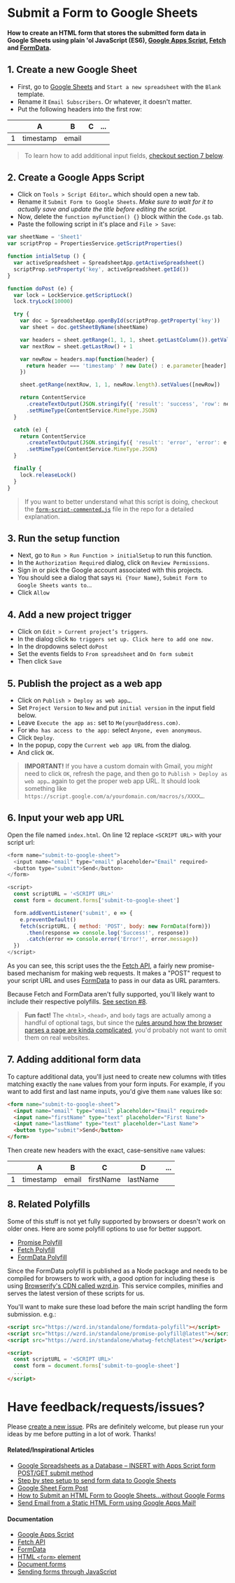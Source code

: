 # Submit a Form to Google Sheets 

#### How to create an HTML form that stores the submitted form data in Google Sheets using plain 'ol JavaScript (ES6), [Google Apps Script](https://developers.google.com/apps-script/), [Fetch](https://developer.mozilla.org/en-US/docs/Web/API/Fetch_API) and [FormData](https://developer.mozilla.org/en-US/docs/Web/API/FormData).

## 1. Create a new Google Sheet

- First, go to [Google Sheets](https://docs.google.com/spreadsheets) and `Start a new spreadsheet` with the `Blank` template.
- Rename it `Email Subscribers`. Or whatever, it doesn't matter.
- Put the following headers into the first row:

|   |     A     |   B   | C | ... |
|---|:---------:|:-----:|:-:|:---:|
| 1 | timestamp | email |   |     |

> To learn how to add additional input fields, [checkout section 7 below](#7-adding-additional-form-data).

## 2. Create a Google Apps Script

- Click on `Tools > Script Editor…` which should open a new tab.
- Rename it `Submit Form to Google Sheets`. _Make sure to wait for it to actually save and update the title before editing the script._
- Now, delete the `function myFunction() {}` block within the `Code.gs` tab.
- Paste the following script in it's place and `File > Save`:

```js
var sheetName = 'Sheet1'
var scriptProp = PropertiesService.getScriptProperties()

function intialSetup () {
  var activeSpreadsheet = SpreadsheetApp.getActiveSpreadsheet()
  scriptProp.setProperty('key', activeSpreadsheet.getId())
}

function doPost (e) {
  var lock = LockService.getScriptLock()
  lock.tryLock(10000)

  try {
    var doc = SpreadsheetApp.openById(scriptProp.getProperty('key'))
    var sheet = doc.getSheetByName(sheetName)

    var headers = sheet.getRange(1, 1, 1, sheet.getLastColumn()).getValues()[0]
    var nextRow = sheet.getLastRow() + 1

    var newRow = headers.map(function(header) {
      return header === 'timestamp' ? new Date() : e.parameter[header]
    })

    sheet.getRange(nextRow, 1, 1, newRow.length).setValues([newRow])

    return ContentService
      .createTextOutput(JSON.stringify({ 'result': 'success', 'row': nextRow }))
      .setMimeType(ContentService.MimeType.JSON)
  }

  catch (e) {
    return ContentService
      .createTextOutput(JSON.stringify({ 'result': 'error', 'error': e }))
      .setMimeType(ContentService.MimeType.JSON)
  }

  finally {
    lock.releaseLock()
  }
}
```

> If you want to better understand what this script is doing, checkout the [`form-script-commented.js`](https://github.com/jamiewilson/form-to-google-sheets/blob/master/form-script-commented.js) file in the repo for a detailed explanation. 

## 3. Run the setup function

- Next, go to `Run > Run Function > initialSetup` to run this function.
- In the `Authorization Required` dialog, click on `Review Permissions`.
- Sign in or pick the Google account associated with this projects.
- You should see a dialog that says `Hi {Your Name}`, `Submit Form to Google Sheets wants to`...
- Click `Allow`

## 4. Add a new project trigger 
- Click on `Edit > Current project’s triggers`. 
- In the dialog click `No triggers set up. Click here to add one now.` 
- In the dropdowns select `doPost`
- Set the events fields to `From spreadsheet` and `On form submit`
- Then click `Save`

## 5. Publish the project as a web app

- Click on `Publish > Deploy as web app…`.
- Set `Project Version` to `New` and put `initial version` in the input field below.
- Leave `Execute the app as:` set to `Me(your@address.com)`.
- For `Who has access to the app:` select `Anyone, even anonymous`.
- Click `Deploy`.
- In the popup, copy the `Current web app URL` from the dialog.
- And click `OK`.

> **IMPORTANT!** If you have a custom domain with Gmail, you _might_ need to click `OK`, refresh the page, and then go to `Publish > Deploy as web app…` again to get the proper web app URL. It should look something like `https://script.google.com/a/yourdomain.com/macros/s/XXXX…`.

## 6. Input your web app URL

Open the file named `index.html`. On line 12 replace `<SCRIPT URL>` with your script url:

```js
<form name="submit-to-google-sheet">
  <input name="email" type="email" placeholder="Email" required>
  <button type="submit">Send</button>
</form>

<script>
  const scriptURL = '<SCRIPT URL>'
  const form = document.forms['submit-to-google-sheet']

  form.addEventListener('submit', e => {
    e.preventDefault()
    fetch(scriptURL, { method: 'POST', body: new FormData(form)})
      .then(response => console.log('Success!', response))
      .catch(error => console.error('Error!', error.message))
  })
</script>
```

As you can see, this script uses the the [Fetch API](https://developer.mozilla.org/en-US/docs/Web/API/Fetch_API), a fairly new promise-based mechanism for making web requests. It makes a "POST" request to your script URL and uses [FormData](https://developer.mozilla.org/en-US/docs/Web/API/FormData) to pass in our data as URL paramters.

Because Fetch and FormData aren't fully supported, you'll likely want to include their respective polyfills. [See section #8](#8-related-polyfills). 

> **Fun fact!** The `<html>`, `<head>`, and `body` tags are actually among a handful of optional tags, but since the [rules around how the browser parses a page are kinda complicated](https://www.w3.org/TR/2011/WD-html5-20110525/syntax.html#optional-tags), you'd probably not want to omit them on real websites.

## 7. Adding additional form data
To capture additional data, you'll just need to create new columns with titles matching exactly the `name` values from your form inputs. For example, if you want to add first and last name inputs, you'd give them `name` values like so:

```html
<form name="submit-to-google-sheet">
  <input name="email" type="email" placeholder="Email" required>
  <input name="firstName" type="text" placeholder="First Name">
  <input name="lastName" type="text" placeholder="Last Name">
  <button type="submit">Send</button>
</form>
```

Then create new headers with the exact, case-sensitive `name` values:

|   |     A     |   B   |     C     |     D    | ... |
|---|:---------:|:-----:|:---------:|:--------:|:---:|
| 1 | timestamp | email | firstName | lastName |     |

## 8. Related Polyfills
Some of this stuff is not yet fully supported by browsers or doesn't work on older ones. Here are some polyfill options to use for better support.

- [Promise Polyfill](https://github.com/taylorhakes/promise-polyfill)
- [Fetch Polyfill](https://github.com/github/fetch)
- [FormData Polyfill](https://github.com/jimmywarting/FormData)

Since the FormData polyfill is published as a Node package and needs to be compiled for browsers to work with, a good option for including these is using [Browserify's CDN called wzrd.in](https://wzrd.in/). This service compiles, minifies and serves the latest version of these scripts for us.

You'll want to make sure these load before the main script handling the form submission. e.g.:

```html
<script src="https://wzrd.in/standalone/formdata-polyfill"></script>
<script src="https://wzrd.in/standalone/promise-polyfill@latest"></script>
<script src="https://wzrd.in/standalone/whatwg-fetch@latest"></script>

<script>
  const scriptURL = '<SCRIPT URL>'
  const form = document.forms['submit-to-google-sheet']
  ...
</script>
```

# Have feedback/requests/issues?
Please [create a new issue](https://github.com/jamiewilson/form-to-google-sheet/issues). PRs are definitely welcome, but please run your ideas by me before putting in a lot of work. Thanks!

#### Related/Inspirational Articles
- [Google Spreadsheets as a Database – INSERT with Apps Script form POST/GET submit method](https://mashe.hawksey.info/2011/10/google-spreadsheets-as-a-database-insert-with-apps-script-form-postget-submit-method/)
- [Step by step setup to send form data to Google Sheets](http://railsrescue.com/blog/2015-05-28-step-by-step-setup-to-send-form-data-to-google-sheets/)
- [Google Sheet Form Post](https://gist.github.com/willpatera/ee41ae374d3c9839c2d6)
- [How to Submit an HTML Form to Google Sheets…without Google Forms](https://medium.com/@dmccoy/how-to-submit-an-html-form-to-google-sheets-without-google-forms-b833952cc175)
- [Send Email from a Static HTML Form using Google Apps Mail!](https://github.com/dwyl/html-form-send-email-via-google-script-without-server)

#### Documentation
- [Google Apps Script](https://developers.google.com/apps-script/)
- [Fetch API](https://developer.mozilla.org/en-US/docs/Web/API/Fetch_API)
- [FormData](https://developer.mozilla.org/en-US/docs/Web/API/FormData)
- [HTML `<form>` element](https://developer.mozilla.org/en-US/docs/Web/HTML/Element/form)
- [Document.forms](https://developer.mozilla.org/en-US/docs/Web/API/Document/forms)
- [Sending forms through JavaScript](https://developer.mozilla.org/en-US/docs/Learn/HTML/Forms/Sending_forms_through_JavaScript)
